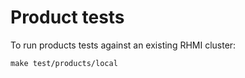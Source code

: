 # Product tests

To run products tests against an existing RHMI cluster:
```
make test/products/local
```